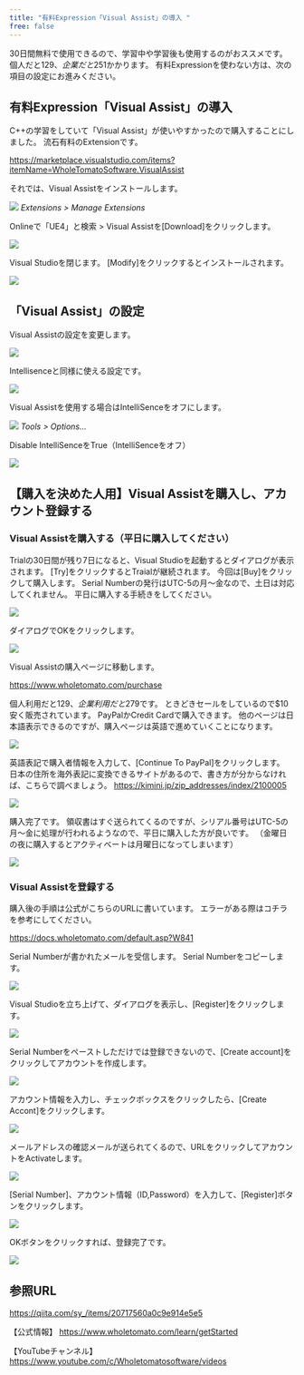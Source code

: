 ```yaml
---
title: "有料Expression「Visual Assist」の導入 "
free: false
---
```


30日間無料で使用できるので、学習中や学習後も使用するのがおススメです。
個人だと$129、企業だと$251かかります。
有料Expressionを使わない方は、次の項目の設定にお進みください。

## 有料Expression「Visual Assist」の導入 

C++の学習をしていて「Visual Assist」が使いやすかったので購入することにしました。
流石有料のExtensionです。

https://marketplace.visualstudio.com/items?itemName=WholeTomatoSoftware.VisualAssist

それでは、Visual Assistをインストールします。

![](https://storage.googleapis.com/zenn-user-upload/d332a29e143d-20220109.png)
*Extensions > Manage Extensions*

Onlineで「UE4」と検索 > Visual Assistを[Download]をクリックします。

![](https://storage.googleapis.com/zenn-user-upload/7b74bb1a6204-20220109.png)

Visual Studioを閉じます。
[Modify]をクリックするとインストールされます。

![](https://storage.googleapis.com/zenn-user-upload/aa04a8f17a14-20220109.png)

## 「Visual Assist」の設定

Visual Assistの設定を変更します。

![](https://storage.googleapis.com/zenn-user-upload/822dd3883fbc-20220109.png)

Intellisenceと同様に使える設定です。

![](https://storage.googleapis.com/zenn-user-upload/6d30e5a4c83c-20220109.png)

Visual Assistを使用する場合はIntelliSenceをオフにします。

![](https://storage.googleapis.com/zenn-user-upload/ff2edc5e65d4-20220109.png)
*Tools > Options…*

Disable IntelliSenceをTrue（IntelliSenceをオフ）

![](https://storage.googleapis.com/zenn-user-upload/ffbd026f5ae2-20220109.png)

## 【購入を決めた人用】Visual Assistを購入し、アカウント登録する

### Visual Assistを購入する（平日に購入してください）

Trialの30日間が残り7日になると、Visual Studioを起動するとダイアログが表示されます。
[Try]をクリックするとTraialが継続されます。
今回は[Buy]をクリックして購入します。
Serial Numberの発行はUTC-5の月～金なので、土日は対応してくれません。
平日に購入する手続きをしてください。

![](https://storage.googleapis.com/zenn-user-upload/7f7d5ef6fc44-20220110.png)

ダイアログでOKをクリックします。

![](https://storage.googleapis.com/zenn-user-upload/f0f0d6d073a2-20220110.png)

Visual Assistの購入ページに移動します。

https://www.wholetomato.com/purchase

個人利用だと$129、企業利用だと$279です。
ときどきセールをしているので$10安く販売されています。
PayPalかCredit Cardで購入できます。
他のページは日本語表示できるのですが、購入ページは英語で進めていくことになります。

![](https://storage.googleapis.com/zenn-user-upload/5e2b38d04bbd-20220110.png)

英語表記で購入者情報を入力して、[Continue To PayPal]をクリックします。
日本の住所を海外表記に変換できるサイトがあるので、書き方が分からなければ、こちらで調べましょう。
https://kimini.jp/zip_addresses/index/2100005

![](https://storage.googleapis.com/zenn-user-upload/816c1a8cf62e-20220110.png)

購入完了です。
領収書はすぐ送られてくるのですが、シリアル番号はUTC-5の月～金に処理が行われるようなので、平日に購入した方が良いです。
（金曜日の夜に購入するとアクティベートは月曜日になってしまいます）

![](https://storage.googleapis.com/zenn-user-upload/94345a0fb306-20220110.png)

### Visual Assistを登録する

購入後の手順は公式がこちらのURLに書いています。
エラーがある際はコチラを参考にしてください。

https://docs.wholetomato.com/default.asp?W841

Serial Numberが書かれたメールを受信します。
Serial Numberをコピーします。

![](https://storage.googleapis.com/zenn-user-upload/641e72867204-20220110.png)

Visual Studioを立ち上げて、ダイアログを表示し、[Register]をクリックします。

![](https://storage.googleapis.com/zenn-user-upload/ac33b6a41591-20220110.png)

Serial Numberをペーストしただけでは登録できないので、[Create account]をクリックしてアカウントを作成します。

![](https://storage.googleapis.com/zenn-user-upload/534f4a7c5b36-20220110.png)

アカウント情報を入力し、チェックボックスをクリックしたら、[Create Accont]をクリックします。

![](https://storage.googleapis.com/zenn-user-upload/318b6e427e0b-20220110.png)

メールアドレスの確認メールが送られてくるので、URLをクリックしてアカウントをActivateします。

![](https://storage.googleapis.com/zenn-user-upload/ec33851d2faf-20220110.png)

[Serial Number]、アカウント情報（ID,Password）を入力して、[Register]ボタンをクリックします。

![](https://storage.googleapis.com/zenn-user-upload/743481a02f69-20220110.png)

OKボタンをクリックすれば、登録完了です。

![](https://storage.googleapis.com/zenn-user-upload/f19f28ae8837-20220110.png)

## 参照URL

https://qiita.com/sy_/items/20717560a0c9e914e5e5

【公式情報】
https://www.wholetomato.com/learn/getStarted

【YouTubeチャンネル】
https://www.youtube.com/c/Wholetomatosoftware/videos
